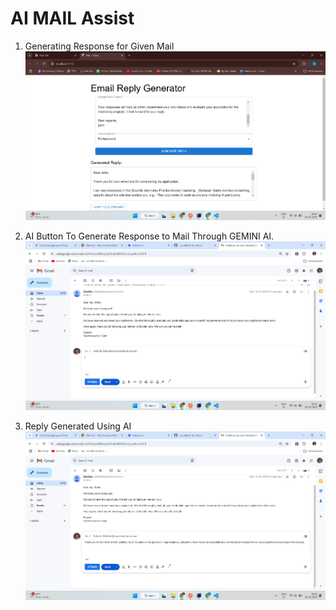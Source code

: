 # AI MAIL Assist
1) Generating Response for Given Mail  
   ![Generating Response](Images/Img1.png)

2) AI Button To Generate Response to Mail Through GEMINI AI.  
   ![AI Button](Images/Img3.png)

3) Reply Generated Using AI  
   ![Reply Generated](Images/Img2.png)
